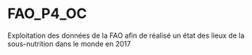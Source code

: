 # FAO_P4_OC
Exploitation des données de la FAO afin de réalisé un état des lieux de la sous-nutrition dans le monde en 2017
